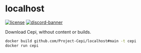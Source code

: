 # localhost
[![license](https://img.shields.io/github/license/Project-Cepi/localhost?style=for-the-badge&color=b2204c)](../LICENSE)
[![discord-banner](https://img.shields.io/discord/706185253441634317?label=discord&style=for-the-badge&color=7289da)](https://discord.cepi.world/8K8WMGV)

Download Cepi, without content or builds.

```bash
docker build github.com/Project-Cepi/localhost#main -t cepi
docker run cepi
```